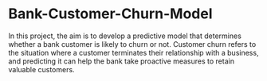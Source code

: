 # Bank-Customer-Churn-Model
In this project, the aim is to develop a predictive model that determines whether a bank customer is likely to churn or not. Customer churn refers to the situation where a customer terminates their relationship with a business, and predicting it can help the bank take proactive measures to retain valuable customers.
